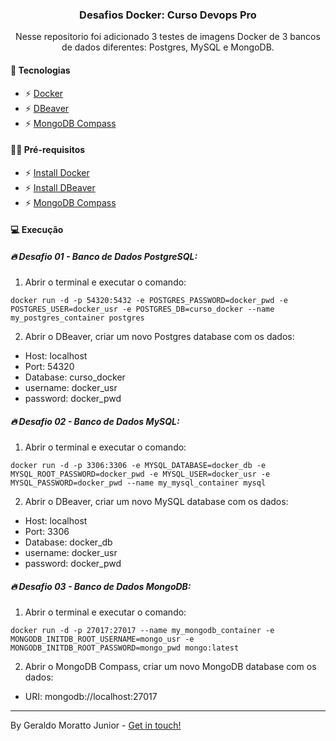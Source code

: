 
<h3 align="center">Desafios Docker: Curso Devops Pro</h3>

<p align="center">Nesse repositorio foi adicionado 3 testes de imagens Docker de 3 bancos de dados diferentes: Postgres, MySQL e MongoDB.</p>

#### 🚀 Tecnologias

- ⚡ [Docker](https://www.docker.com/)
- ⚡ [DBeaver](https://dbeaver.io/)
- ⚡ [MongoDB Compass](https://www.mongodb.com/products/tools/compass)


#### ✋🏻 Pré-requisitos

- ⚡ [Install Docker](https://docs.docker.com/get-docker/)
- ⚡ [Install DBeaver](https://dbeaver.io/download/)
- ⚡ [MongoDB Compass](https://www.mongodb.com/products/tools/compass)


#### 💻 Execução

##### 🔥 Desafio 01 - Banco de Dados PostgreSQL:

1. Abrir o terminal e executar o comando:

```
docker run -d -p 54320:5432 -e POSTGRES_PASSWORD=docker_pwd -e POSTGRES_USER=docker_usr -e POSTGRES_DB=curso_docker --name my_postgres_container postgres
```
 

2. Abrir o DBeaver, criar um novo Postgres database com os dados:

- Host: localhost
- Port: 54320
- Database: curso_docker
- username: docker_usr
- password: docker_pwd
  

##### 🔥 Desafio 02 - Banco de Dados MySQL:

1. Abrir o terminal e executar o comando:

```
docker run -d -p 3306:3306 -e MYSQL_DATABASE=docker_db -e MYSQL_ROOT_PASSWORD=docker_pwd -e MYSQL_USER=docker_usr -e MYSQL_PASSWORD=docker_pwd --name my_mysql_container mysql
```
 

2. Abrir o DBeaver, criar um novo MySQL database com os dados:

- Host: localhost
- Port: 3306
- Database: docker_db
- username: docker_usr
- password: docker_pwd


##### 🔥 Desafio 03 - Banco de Dados MongoDB:

1. Abrir o terminal e executar o comando:

```
docker run -d -p 27017:27017 --name my_mongodb_container -e MONGODB_INITDB_ROOT_USERNAME=mongo_usr -e MONGODB_INITDB_ROOT_PASSWORD=mongo_pwd mongo:latest
```
 

2. Abrir o MongoDB Compass, criar um novo MongoDB database com os dados:

- URI: mongodb://localhost:27017

---

<p>By Geraldo Moratto Junior - <a href="https://www.linkedin.com/in/geraldo-moratto-junior/" target="_blank" rel="nofollow">Get in touch!</a></p>
